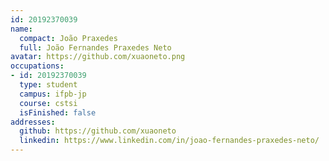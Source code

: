 ```yaml
---
id: 20192370039
name:
  compact: João Praxedes
  full: João Fernandes Praxedes Neto
avatar: https://github.com/xuaoneto.png
occupations:
- id: 20192370039
  type: student
  campus: ifpb-jp
  course: cstsi
  isFinished: false
addresses:
  github: https://github.com/xuaoneto
  linkedin: https://www.linkedin.com/in/joao-fernandes-praxedes-neto/
---
```

